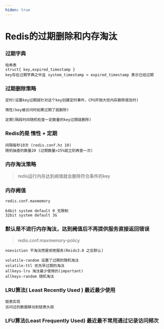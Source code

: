 ```yaml
---
hiden: true
---
```


# Redis的过期删除和内存淘汰

### 过期字典
```
哈希表
struct{ key,expired_timestamp }
key存在过期字典之中且 system_timestamp > expired_timestamp 表示已经过期
```

### 过期删除策略
```
定时(设置key过期就针对这个key创建定时事件，CPU开销大但内存删除很及时)

惰性(key被访问时如果过期了就删除)

定期(隔段时间随机检查一定数量的key过期就删除)
```

### Redis的是 惰性 + 定期
```
间隔每秒10次 (redis.conf.hz 10)
随机抽查的数量20 (过期数量>25%就立刻再查一次)
```


### 内存淘汰策略

> redis运行内存达到阙值就会删除符合条件的key

### 内存阙值
```
redis.conf.maxmemory

64bit system default 0 无限制
32bit system default 3G
```

### 默认是不进行内存淘汰，达到阙值后不再提供服务直接返回错误 

> redis.conf.maxmemory-policy

```
noeviction 不淘汰而是拒绝服务(Reids3.0 之后默认)

volatile-random 设置了过期的随机淘汰
volatile-ttl 优先早过期的淘汰
allkeys-lru 淘汰最少使用的(important)
allkeys-random 随机淘汰
```

### LRU算法( Least Recently Used ) 最近最少使用
```
链表实现
访问过的数据移动到链表头部
```

### LFU算法(Least Frequently Used) 最近最不常用通过记录访问频次